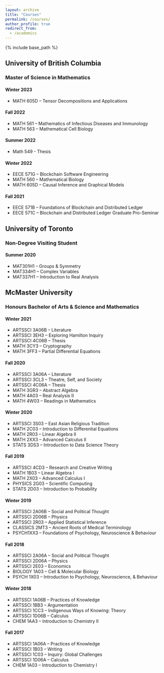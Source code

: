 ```yaml
---
layout: archive
title: "Courses"
permalink: /courses/
author_profile: true
redirect_from:
  - /academics
---
```


{% include base_path %}

## University of British Columbia
### Master of Science in Mathematics

#### Winter 2023
- MATH 605D – Tensor Decompositions and Applications

#### Fall 2022
- MATH 561 – Mathematics of Infectious Diseases and Immunology
- MATH 563 – Mathematical Cell Biology

#### Summer 2022
- Math 549 - Thesis

#### Winter 2022
- EECE 571G – Blockchain Software Engineering
- MATH 560 – Mathematical Biology
- MATH 605D – Causal Inference and Graphical Models

#### Fall 2021
- EECE 571B – Foundations of Blockchain and Distributed Ledger
- EECE 571C – Blockchain and Distributed Ledger Graduate Pro-Seminar



## University of Toronto
### Non-Degree Visiting Student

#### Summer 2020
- MAT301H1 – Groups & Symmetry
- MAT334H1 – Complex Variables
- MAT337H1 – Introduction to Real Analysis



## McMaster University
### Honours Bachelor of Arts & Science and Mathematics

#### Winter 2021
- ARTSSCI 3A06B – Literature
- ARTSSCI 3EH3 – Exploring Hamilton Inquiry
- ARTSSCI 4C06B – Thesis
- MATH 3CY3 – Cryptography
- MATH 3FF3 – Partial Differential Equations

#### Fall 2020
- ARTSSCI 3A06A – Literature
- ARTSSCI 3CL3 – Theatre, Self, and Society
- ARTSSCI 4C06A – Thesis
- MATH 3GR3 – Abstract Algebra
- MATH 4A03 – Real Analysis II
- MATH 4W03 – Readings in Mathematics

#### Winter 2020
- ARTSSCI 3S03 – East Asian Religious Tradition
- MATH 2C03 – Introduction to Differential Equations
- MATH 2R03 – Linear Algebra II
- MATH 2XX3 – Advanced Calculus II
- STATS 3DS3 – Introduction to Data Science Theory

#### Fall 2019
- ARTSSCI 4CD3 – Research and Creative Writing
- MATH 1B03 – Linear Algebra I
- MATH 2X03 – Advanced Calculus I
- PHYSICS 2G03 – Scientific Computing
- STATS 2D03 – Introduction to Probability

#### Winter 2019
- ARTSSCI 2A06B – Social and Political Thought
- ARTSSCI 2D06B – Physics
- ARTSSCI 2R03 – Applied Statistical Inference
- CLASSICS 2MT3 – Ancient Roots of Medical Terminology
- PSYCH1XX3 – Foundations of Psychology, Neuroscience & Behaviour

#### Fall 2018
- ARTSSCI 2A06A – Social and Political Thought
- ARTSSCI 2D06A – Physics
- ARTSSCI 2E03 – Economics
- BIOLOGY 1A03 – Cell & Molecular Biology
- PSYCH 1X03 – Introduction to Psychology, Neuroscience, & Behaviour

#### Winter 2018
- ARTSSCI 1A06B – Practices of Knowledge
- ARTSSCI 1BB3 – Argumentation
- ARTSSCI 1CC3 – Indigenous Ways of Knowing: Theory
- ARTSSCI 1D06B – Calculus
- CHEM 1AA3 – Introduction to Chemistry II

#### Fall 2017
- ARTSSCI 1A06A – Practices of Knowledge
- ARTSSCI 1B03 – Writing
- ARTSSCI 1C03 – Inquiry: Global Challenges
- ARTSSCI 1D06A – Calculus
- CHEM 1A03 – Introduction to Chemistry I
